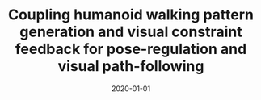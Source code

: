 ---
title: "Coupling humanoid walking pattern generation and visual constraint feedback for pose-regulation and visual path-following"
collection: publications
permalink: /publication/2020-01-01-Coupling-humanoid-walking-pattern-generation-and-visual-constraint-feedback-for-pose-regulation-and-visual-path-following
date: 2020-01-01
venue: 'Robotics and Autonomous Systems'
paperurl: 'http://www.sciencedirect.com/science/article/pii/S0921889019306694'
citation: ' Noé Aldana-Murillo,  Luis Sandoval,  Jean-Bernard Hayet,  Claudia Esteves,  Hector Becerra, &quot;Coupling humanoid walking pattern generation and visual constraint feedback for pose-regulation and visual path-following.&quot; Robotics and Autonomous Systems, 2020.'
---